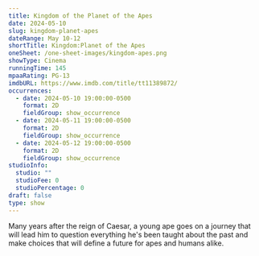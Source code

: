 ```yaml
---
title: Kingdom of the Planet of the Apes
date: 2024-05-10
slug: kingdom-planet-apes
dateRange: May 10-12
shortTitle: Kingdom:Planet of the Apes
oneSheet: /one-sheet-images/kingdom-apes.png
showType: Cinema
runningTime: 145
mpaaRating: PG-13
imdbURL: https://www.imdb.com/title/tt11389872/
occurrences:
  - date: 2024-05-10 19:00:00-0500
    format: 2D
    fieldGroup: show_occurrence
  - date: 2024-05-11 19:00:00-0500
    format: 2D
    fieldGroup: show_occurrence
  - date: 2024-05-12 19:00:00-0500
    format: 2D
    fieldGroup: show_occurrence
studioInfo:
  studio: ""
  studioFee: 0
  studioPercentage: 0
draft: false
type: show
---
```

Many years after the reign of Caesar, a young ape goes on a journey that will lead him to question everything he's been taught about the past and make choices that will define a future for apes and humans alike.